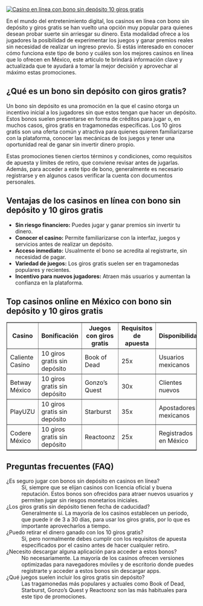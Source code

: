 [![Casino en línea con bono sin depósito 10 giros gratis](https://123-caf.pages.dev/gitsignup.png)](https://vrmoo.ru/Bt82HjjY)

<p>En el mundo del entretenimiento digital, los casinos en línea con bono sin depósito y giros gratis se han vuelto una opción muy popular para quienes desean probar suerte sin arriesgar su dinero. Esta modalidad ofrece a los jugadores la posibilidad de experimentar los juegos y ganar premios reales sin necesidad de realizar un ingreso previo. Si estás interesado en conocer cómo funciona este tipo de bono y cuáles son los mejores casinos en línea que lo ofrecen en México, este artículo te brindará información clave y actualizada que te ayudará a tomar la mejor decisión y aprovechar al máximo estas promociones.</p>  <h2>¿Qué es un bono sin depósito con giros gratis?</h2> <p>Un bono sin depósito es una promoción en la que el casino otorga un incentivo inicial a los jugadores sin que estos tengan que hacer un depósito. Estos bonos suelen presentarse en forma de créditos para jugar o, en muchos casos, giros gratis en tragamonedas específicas. Los 10 giros gratis son una oferta común y atractiva para quienes quieren familiarizarse con la plataforma, conocer las mecánicas de los juegos y tener una oportunidad real de ganar sin invertir dinero propio.</p> <p>Estas promociones tienen ciertos términos y condiciones, como requisitos de apuesta y límites de retiro, que conviene revisar antes de jugarlas. Además, para acceder a este tipo de bono, generalmente es necesario registrarse y en algunos casos verificar la cuenta con documentos personales.</p>  <h2>Ventajas de los casinos en línea con bono sin depósito y 10 giros gratis</h2> <ul>   <li><strong>Sin riesgo financiero:</strong> Puedes jugar y ganar premios sin invertir tu dinero.</li>   <li><strong>Conocer el casino:</strong> Permite familiarizarse con la interfaz, juegos y servicios antes de realizar un depósito.</li>   <li><strong>Acceso inmediato:</strong> Usualmente el bono se acredita al registrarte, sin necesidad de pagar.</li>   <li><strong>Variedad de juegos:</strong> Los giros gratis suelen ser en tragamonedas populares y recientes.</li>   <li><strong>Incentivo para nuevos jugadores:</strong> Atraen más usuarios y aumentan la confianza en la plataforma.</li> </ul>  <h2>Top casinos online en México con bono sin depósito y 10 giros gratis</h2> <table border="1" cellpadding="5" cellspacing="0">   <thead>     <tr>       <th>Casino</th>       <th>Bonificación</th>       <th>Juegos con giros gratis</th>       <th>Requisitos de apuesta</th>       <th>Disponibilidad</th>     </tr>   </thead>   <tbody>     <tr>       <td>Caliente Casino</td>       <td>10 giros gratis sin depósito</td>       <td>Book of Dead</td>       <td>25x</td>       <td>Usuarios mexicanos</td>     </tr>     <tr>       <td>Betway México</td>       <td>10 giros gratis sin depósito</td>       <td>Gonzo’s Quest</td>       <td>30x</td>       <td>Clientes nuevos</td>     </tr>     <tr>       <td>PlayUZU</td>       <td>10 giros gratis sin depósito</td>       <td>Starburst</td>       <td>35x</td>       <td>Apostadores mexicanos</td>     </tr>     <tr>       <td>Codere México</td>       <td>10 giros gratis sin depósito</td>       <td>Reactoonz</td>       <td>25x</td>       <td>Registrados en México</td>     </tr>   </tbody> </table>  <h2>Preguntas frecuentes (FAQ)</h2> <dl>   <dt>¿Es seguro jugar con bonos sin depósito en casinos en línea?</dt>   <dd>Sí, siempre que se elijan casinos con licencia oficial y buena reputación. Estos bonos son ofrecidos para atraer nuevos usuarios y permiten jugar sin riesgos monetarios iniciales.</dd>    <dt>¿Los giros gratis sin depósito tienen fecha de caducidad?</dt>   <dd>Generalmente sí. La mayoría de los casinos establecen un periodo, que puede ir de 3 a 30 días, para usar los giros gratis, por lo que es importante aprovecharlos a tiempo.</dd>    <dt>¿Puedo retirar el dinero ganado con los 10 giros gratis?</dt>   <dd>Si, pero normalmente debes cumplir con los requisitos de apuesta especificados por el casino antes de hacer cualquier retiro.</dd>    <dt>¿Necesito descargar alguna aplicación para acceder a estos bonos?</dt>   <dd>No necesariamente. La mayoría de los casinos ofrecen versiones optimizadas para navegadores móviles y de escritorio donde puedes registrarte y acceder a estos bonos sin descargar apps.</dd>    <dt>¿Qué juegos suelen incluir los giros gratis sin depósito?</dt>   <dd>Las tragamonedas más populares y actuales como Book of Dead, Starburst, Gonzo’s Quest y Reactoonz son las más habituales para este tipo de promociones.</dd> </dl>